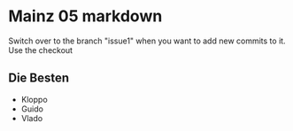 # Mainz 05 markdown
Switch over to the branch "issue1" when you want to add new commits to it. Use the checkout
## Die Besten
* Kloppo
* Guido
* Vlado

